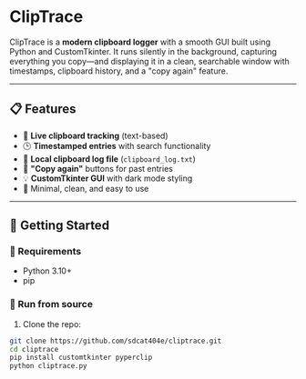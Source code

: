 # ClipTrace

ClipTrace is a **modern clipboard logger** with a smooth GUI built using Python and CustomTkinter. It runs silently in the background, capturing everything you copy—and displaying it in a clean, searchable window with timestamps, clipboard history, and a "copy again" feature.

---

## 📋 Features

- 🔄 **Live clipboard tracking** (text-based)
- 🕒 **Timestamped entries** with search functionality
- 💾 **Local clipboard log file** (`clipboard_log.txt`)
- 📎 **"Copy again"** buttons for past entries
- 💡 **CustomTkinter GUI** with dark mode styling
- 🧠 Minimal, clean, and easy to use

---


## 🚀 Getting Started

### 🔧 Requirements

- Python 3.10+
- pip

### 🧪 Run from source

1. Clone the repo:
```bash
git clone https://github.com/sdcat404e/cliptrace.git
cd cliptrace
pip install customtkinter pyperclip
python cliptrace.py

